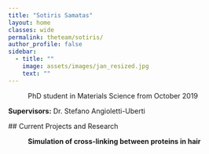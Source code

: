 ```yaml
---
title: "Sotiris Samatas"
layout: home
classes: wide
permalink: theteam/sotiris/
author_profile: false
sidebar:
  - title: ""
    image: assets/images/jan_resized.jpg
    text: ""
---
```


<p style="margin-left: 40px"> PhD student in Materials Science from October 2019 <br /> 
    
  <strong>Supervisors:</strong> Dr. Stefano Angioletti-Uberti <br />
  
  </p>
## Current Projects and Research
<p style="margin-left: 40px" align="justify">  <strong> Simulation of cross-linking between proteins in hair</strong> <br />   </p>

